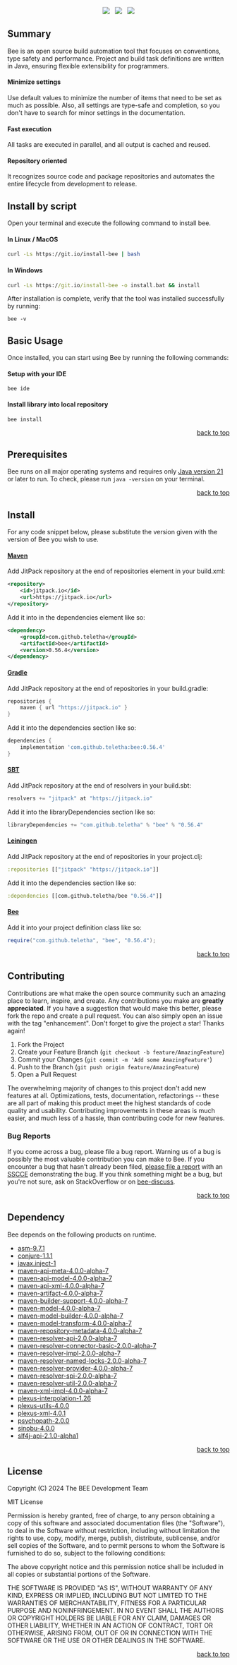 <p align="center">
    <a href="https://docs.oracle.com/en/java/javase/21/"><img src="https://img.shields.io/badge/Java-Release%2021-green"/></a>
    <span>&nbsp;</span>
    <a href="https://jitpack.io/#teletha/bee"><img src="https://img.shields.io/jitpack/v/github/teletha/bee?label=Repository&color=green"></a>
    <span>&nbsp;</span>
    <a href="https://teletha.github.io/bee"><img src="https://img.shields.io/website.svg?down_color=red&down_message=CLOSE&label=Official%20Site&up_color=green&up_message=OPEN&url=https%3A%2F%2Fteletha.github.io%2Fbee"></a>
</p>

## Summary
Bee is an open source build automation tool that focuses on conventions, type safety and performance.
Project and build task definitions are written in Java, ensuring flexible extensibility for programmers.

#### Minimize settings
Use default values to minimize the number of items that need to be set as much as possible. Also, all settings are type-safe and completion, so you don't have to search for minor settings in the documentation.

#### Fast execution
All tasks are executed in parallel, and all output is cached and reused.

#### Repository oriented
It recognizes source code and package repositories and automates the entire lifecycle from development to release.


## Install by script
Open your terminal and execute the following command to install bee.

#### In Linux / MacOS
```bash
curl -Ls https://git.io/install-bee | bash
```

#### In Windows
```cmd
curl -Ls https://git.io/install-bee -o install.bat && install
```

After installation is complete, verify that the tool was installed successfully by running:
```
bee -v
```

## Basic Usage
Once installed, you can start using Bee by running the following commands:

#### Setup with your IDE
```
bee ide
```
#### Install library into local repository
```
bee install
```
<p align="right"><a href="#top">back to top</a></p>






## Prerequisites
Bee runs on all major operating systems and requires only [Java version 21](https://docs.oracle.com/en/java/javase/21/) or later to run.
To check, please run `java -version` on your terminal.
<p align="right"><a href="#top">back to top</a></p>

## Install
For any code snippet below, please substitute the version given with the version of Bee you wish to use.
#### [Maven](https://maven.apache.org/)
Add JitPack repository at the end of repositories element in your build.xml:
```xml
<repository>
    <id>jitpack.io</id>
    <url>https://jitpack.io</url>
</repository>
```
Add it into in the dependencies element like so:
```xml
<dependency>
    <groupId>com.github.teletha</groupId>
    <artifactId>bee</artifactId>
    <version>0.56.4</version>
</dependency>
```
#### [Gradle](https://gradle.org/)
Add JitPack repository at the end of repositories in your build.gradle:
```gradle
repositories {
    maven { url "https://jitpack.io" }
}
```
Add it into the dependencies section like so:
```gradle
dependencies {
    implementation 'com.github.teletha:bee:0.56.4'
}
```
#### [SBT](https://www.scala-sbt.org/)
Add JitPack repository at the end of resolvers in your build.sbt:
```scala
resolvers += "jitpack" at "https://jitpack.io"
```
Add it into the libraryDependencies section like so:
```scala
libraryDependencies += "com.github.teletha" % "bee" % "0.56.4"
```
#### [Leiningen](https://leiningen.org/)
Add JitPack repository at the end of repositories in your project.clj:
```clj
:repositories [["jitpack" "https://jitpack.io"]]
```
Add it into the dependencies section like so:
```clj
:dependencies [[com.github.teletha/bee "0.56.4"]]
```
#### [Bee](https://teletha.github.io/bee)
Add it into your project definition class like so:
```java
require("com.github.teletha", "bee", "0.56.4");
```
<p align="right"><a href="#top">back to top</a></p>


## Contributing
Contributions are what make the open source community such an amazing place to learn, inspire, and create. Any contributions you make are **greatly appreciated**.
If you have a suggestion that would make this better, please fork the repo and create a pull request. You can also simply open an issue with the tag "enhancement".
Don't forget to give the project a star! Thanks again!

1. Fork the Project
2. Create your Feature Branch (`git checkout -b feature/AmazingFeature`)
3. Commit your Changes (`git commit -m 'Add some AmazingFeature'`)
4. Push to the Branch (`git push origin feature/AmazingFeature`)
5. Open a Pull Request

The overwhelming majority of changes to this project don't add new features at all. Optimizations, tests, documentation, refactorings -- these are all part of making this product meet the highest standards of code quality and usability.
Contributing improvements in these areas is much easier, and much less of a hassle, than contributing code for new features.

### Bug Reports
If you come across a bug, please file a bug report. Warning us of a bug is possibly the most valuable contribution you can make to Bee.
If you encounter a bug that hasn't already been filed, [please file a report](https://github.com/teletha/bee/issues/new) with an [SSCCE](http://sscce.org/) demonstrating the bug.
If you think something might be a bug, but you're not sure, ask on StackOverflow or on [bee-discuss](https://github.com/teletha/bee/discussions).
<p align="right"><a href="#top">back to top</a></p>


## Dependency
Bee depends on the following products on runtime.
* [asm-9.7.1](https://mvnrepository.com/artifact/org.ow2.asm/asm/9.7.1)
* [conjure-1.1.1](https://mvnrepository.com/artifact/com.github.teletha/conjure/1.1.1)
* [javax.inject-1](https://mvnrepository.com/artifact/javax.inject/javax.inject/1)
* [maven-api-meta-4.0.0-alpha-7](https://mvnrepository.com/artifact/org.apache.maven/maven-api-meta/4.0.0-alpha-7)
* [maven-api-model-4.0.0-alpha-7](https://mvnrepository.com/artifact/org.apache.maven/maven-api-model/4.0.0-alpha-7)
* [maven-api-xml-4.0.0-alpha-7](https://mvnrepository.com/artifact/org.apache.maven/maven-api-xml/4.0.0-alpha-7)
* [maven-artifact-4.0.0-alpha-7](https://mvnrepository.com/artifact/org.apache.maven/maven-artifact/4.0.0-alpha-7)
* [maven-builder-support-4.0.0-alpha-7](https://mvnrepository.com/artifact/org.apache.maven/maven-builder-support/4.0.0-alpha-7)
* [maven-model-4.0.0-alpha-7](https://mvnrepository.com/artifact/org.apache.maven/maven-model/4.0.0-alpha-7)
* [maven-model-builder-4.0.0-alpha-7](https://mvnrepository.com/artifact/org.apache.maven/maven-model-builder/4.0.0-alpha-7)
* [maven-model-transform-4.0.0-alpha-7](https://mvnrepository.com/artifact/org.apache.maven/maven-model-transform/4.0.0-alpha-7)
* [maven-repository-metadata-4.0.0-alpha-7](https://mvnrepository.com/artifact/org.apache.maven/maven-repository-metadata/4.0.0-alpha-7)
* [maven-resolver-api-2.0.0-alpha-7](https://mvnrepository.com/artifact/org.apache.maven.resolver/maven-resolver-api/2.0.0-alpha-7)
* [maven-resolver-connector-basic-2.0.0-alpha-7](https://mvnrepository.com/artifact/org.apache.maven.resolver/maven-resolver-connector-basic/2.0.0-alpha-7)
* [maven-resolver-impl-2.0.0-alpha-7](https://mvnrepository.com/artifact/org.apache.maven.resolver/maven-resolver-impl/2.0.0-alpha-7)
* [maven-resolver-named-locks-2.0.0-alpha-7](https://mvnrepository.com/artifact/org.apache.maven.resolver/maven-resolver-named-locks/2.0.0-alpha-7)
* [maven-resolver-provider-4.0.0-alpha-7](https://mvnrepository.com/artifact/org.apache.maven/maven-resolver-provider/4.0.0-alpha-7)
* [maven-resolver-spi-2.0.0-alpha-7](https://mvnrepository.com/artifact/org.apache.maven.resolver/maven-resolver-spi/2.0.0-alpha-7)
* [maven-resolver-util-2.0.0-alpha-7](https://mvnrepository.com/artifact/org.apache.maven.resolver/maven-resolver-util/2.0.0-alpha-7)
* [maven-xml-impl-4.0.0-alpha-7](https://mvnrepository.com/artifact/org.apache.maven/maven-xml-impl/4.0.0-alpha-7)
* [plexus-interpolation-1.26](https://mvnrepository.com/artifact/org.codehaus.plexus/plexus-interpolation/1.26)
* [plexus-utils-4.0.0](https://mvnrepository.com/artifact/org.codehaus.plexus/plexus-utils/4.0.0)
* [plexus-xml-4.0.1](https://mvnrepository.com/artifact/org.codehaus.plexus/plexus-xml/4.0.1)
* [psychopath-2.0.0](https://mvnrepository.com/artifact/com.github.teletha/psychopath/2.0.0)
* [sinobu-4.0.0](https://mvnrepository.com/artifact/com.github.teletha/sinobu/4.0.0)
* [slf4j-api-2.1.0-alpha1](https://mvnrepository.com/artifact/org.slf4j/slf4j-api/2.1.0-alpha1)
<p align="right"><a href="#top">back to top</a></p>


## License
Copyright (C) 2024 The BEE Development Team

MIT License

Permission is hereby granted, free of charge, to any person obtaining a copy
of this software and associated documentation files (the "Software"), to deal
in the Software without restriction, including without limitation the rights
to use, copy, modify, merge, publish, distribute, sublicense, and/or sell
copies of the Software, and to permit persons to whom the Software is
furnished to do so, subject to the following conditions:

The above copyright notice and this permission notice shall be included in all
copies or substantial portions of the Software.

THE SOFTWARE IS PROVIDED "AS IS", WITHOUT WARRANTY OF ANY KIND, EXPRESS OR
IMPLIED, INCLUDING BUT NOT LIMITED TO THE WARRANTIES OF MERCHANTABILITY,
FITNESS FOR A PARTICULAR PURPOSE AND NONINFRINGEMENT. IN NO EVENT SHALL THE
AUTHORS OR COPYRIGHT HOLDERS BE LIABLE FOR ANY CLAIM, DAMAGES OR OTHER
LIABILITY, WHETHER IN AN ACTION OF CONTRACT, TORT OR OTHERWISE, ARISING FROM,
OUT OF OR IN CONNECTION WITH THE SOFTWARE OR THE USE OR OTHER DEALINGS IN THE
SOFTWARE.
<p align="right"><a href="#top">back to top</a></p>